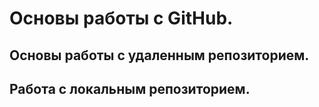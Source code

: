 # Основы работы с GitHub.

## Основы работы с удаленным репозиторием.

## Работа с локальным репозиторием.
